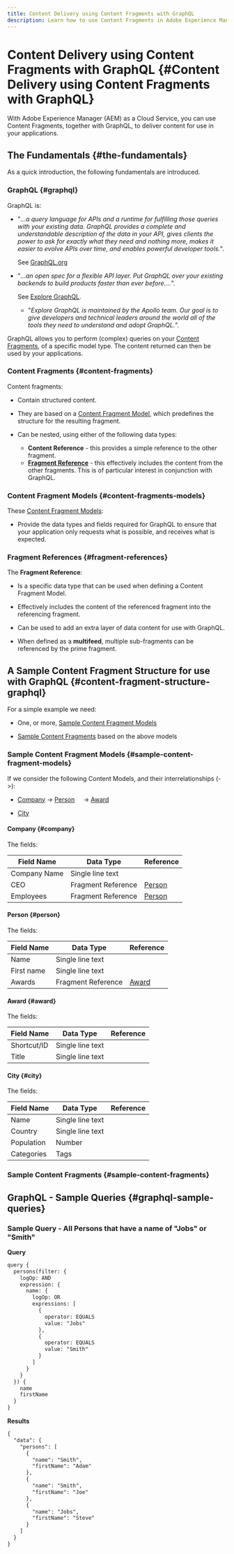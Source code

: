```yaml
---
title: Content Delivery using Content Fragments with GraphQL
description: Learn how to use Content Fragments in Adobe Experience Manager (AEM) as a Cloud Service with GraphQL for Content Delivery.
---
```


# Content Delivery using Content Fragments with GraphQL {#Content Delivery using Content Fragments with GraphQL}

With Adobe Experience Manager (AEM) as a Cloud Service, you can use Content Fragments, together with GraphQL, to deliver content for use in your applications.

## The Fundamentals {#the-fundamentals}

As a quick introduction, the following fundamentals are introduced.

### GraphQL {#graphql}

GraphQL is:

* "*...a query language for APIs and a runtime for fulfilling those queries with your existing data. GraphQL provides a complete and understandable description of the data in your API, gives clients the power to ask for exactly what they need and nothing more, makes it easier to evolve APIs over time, and enables powerful developer tools.*". 

  See [GraphQL.org](https://graphql.org)

* "*...an open spec for a flexible API layer. Put GraphQL over your existing backends to build products faster than ever before....*". 

  See [Explore GraphQL](https://www.graphql.com).

  * "*Explore GraphQL is maintained by the Apollo team. Our goal is to give developers and technical leaders around the world all of the tools they need to understand and adopt GraphQL.*". 

GraphQL allows you to perform (complex) queries on your [Content Fragments](/help/assets/content-fragments/content-fragments.md), of a specific model type. The content returned can then be used by your applications. 

### Content Fragments {#content-fragments}
Content fragments:

* Contain structured content.

* They are based on a [Content Fragment Model](#content-fragments-models), which predefines the structure for the resulting fragment.
  
* Can be nested, using either of the following data types:
  * **Content Reference** - this provides a simple reference to the other fragment.
  * **[Fragment Reference](#fragment-references)** - this effectively includes the content from the other fragments. This is of particular interest in conjunction with GraphQL.

### Content Fragment Models {#content-fragments-models}

These [Content Fragment Models](/help/assets/content-fragments/content-fragments-models.md):

* Provide the data types and fields required for GraphQL to ensure that your application only requests what is possible, and receives what is expected.

### Fragment References {#fragment-references}

The **Fragment Reference**:

* Is a specific data type that can be used when defining a Content Fragment Model. 

* Effectively includes the content of the referenced fragment into the referencing fragment. 

* Can be used to add an extra layer of data content for use with GraphQL.

* When defined as a **multifeed**, multiple sub-fragments can be referenced by the prime fragment.

## A Sample Content Fragment Structure for use with GraphQL {#content-fragment-structure-graphql}

For a simple example we need:

* One, or more, [Sample Content Fragment Models](#sample-content-fragment-models)

* [Sample Content Fragments](#sample-content-fragments) based on the above models

### Sample Content Fragment Models {#sample-content-fragment-models}

If we consider the following Content Models, and their interrelationships (->):

* [Company](#company)
  -> [Person](#person)
  &nbsp;&nbsp;&nbsp;&nbsp;-> [Award](#award)

* [City](#city)

#### Company {#company}

The fields:

| Field Name | Data Type | Reference |
|--- |--- |--- |
| Company Name | Single line text | |
| CEO | Fragment Reference | [Person](#person) |
| Employees | Fragment Reference | [Person](#person) |

#### Person {#person}

The fields:

| Field Name | Data Type | Reference |
|--- |--- |--- |
| Name | Single line text | |
| First name | Single line text | |
| Awards | Fragment Reference | [Award](#award) |

#### Award {#award}

The fields:

| Field Name | Data Type | Reference |
|--- |--- |--- |
| Shortcut/ID | Single line text | |
| Title | Single line text | |

#### City {#city}

The fields:

| Field Name | Data Type | Reference |
|--- |--- |--- |
| Name | Single line text | |
| Country | Single line text | |
| Population | Number | |
| Categories | Tags | |

### Sample Content Fragments {#sample-content-fragments}

## GraphQL - Sample Queries {#graphql-sample-queries}

### Sample Query - All Persons that have a name of "Jobs" or "Smith"

**Query**

```xml
query {
  persons(filter: {
    logOp: AND
    expression: {
      name: {
        logOp: OR
        expressions: [
          {
            operator: EQUALS
            value: "Jobs"
          },
          {
            operator: EQUALS
            value: "Smith"
          }
        ]
      }
    }
  }) {
    name
    firstName
  }
}
```

**Results**

```xml
{
  "data": {
    "persons": [
      {
        "name": "Smith",
        "firstName": "Adam"
      },
      {
        "name": "Smith",
        "firstName": "Joe"
      },
      {
        "name": "Jobs",
        "firstName": "Steve"
      }
    ]
  }
}
```